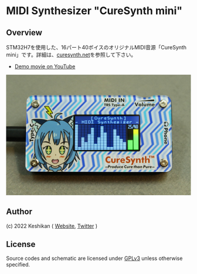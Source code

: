 # MIDI Synthesizer "CureSynth mini"

## Overview

STM32H7を使用した、16パート40ボイスのオリジナルMIDI音源「CureSynth mini」です。詳細は、[curesynth.net](https://www.curesynth.net)を参照して下さい。

* [Demo movie on YouTube](https://www.youtube.com/watch?v=5bEdS2ZcP0E)

![Sample Image](./img/top.jpg)


## Author

(c) 2022 Keshikan ( [Website](http://www.keshikan.net/),  [Twitter](https://twitter.com/keshinomi_88pro) )

## License

Source codes and schematic are licensed under [GPLv3](https://www.gnu.org/licenses/gpl-3.0.html) unless otherwise specified.

